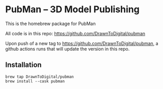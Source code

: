 # PubMan – 3D Model Publishing

This is the homebrew package for PubMan

All code is in this repo: https://github.com/DrawnToDigital/pubman

Upon push of a new tag to https://github.com/DrawnToDigital/pubman, a github actions runs that will update the version in this repo.


## Installation

```
brew tap DrawnToDigital/pubman
brew install --cask pubman
```
